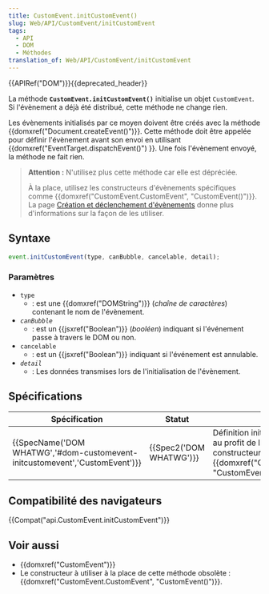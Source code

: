 ```yaml
---
title: CustomEvent.initCustomEvent()
slug: Web/API/CustomEvent/initCustomEvent
tags:
  - API
  - DOM
  - Méthodes
translation_of: Web/API/CustomEvent/initCustomEvent
---
```

{{APIRef("DOM")}}{{deprecated_header}}

La méthode **`CustomEvent.initCustomEvent()`** initialise un objet `CustomEvent`. Si l'évènement a déjà été distribué, cette méthode ne change rien.

Les évènements initialisés par ce moyen doivent être créés avec la méthode {{domxref("Document.createEvent()")}}. Cette méthode doit être appelée pour définir l'évènement avant son envoi en utilisant {{domxref("EventTarget.dispatchEvent()") }}. Une fois l'évènement envoyé, la méthode ne fait rien.

> **Attention :** N'utilisez plus cette méthode car elle est dépréciée.
>
> À la place, utilisez les constructeurs d'évènements spécifiques comme {{domxref("CustomEvent.CustomEvent", "CustomEvent()")}}. La page [Création et déclenchement d'évènements](/fr/docs/Web/Guide/DOM/Events/Creating_and_triggering_events) donne plus d'informations sur la façon de les utiliser.

## Syntaxe

```js
event.initCustomEvent(type, canBubble, cancelable, detail);
```

### Paramètres

- `type`
  - : est une {{domxref("DOMString")}} (_chaîne de caractères_) contenant le nom de l'évènement.
- _`canBubble`_
  - : est un {{jsxref("Boolean")}} (_booléen_) indiquant si l'événement passe à travers le DOM ou non.
- `cancelable`
  - : est un {{jsxref("Boolean")}} indiquant si l'événement est annulable.
- _`detail`_
  - : Les données transmises lors de l'initialisation de l'évènement.

## Spécifications

| Spécification                                                                                        | Statut                           | Commentaire                                                                                                                                                    |
| ---------------------------------------------------------------------------------------------------- | -------------------------------- | -------------------------------------------------------------------------------------------------------------------------------------------------------------- |
| {{SpecName('DOM WHATWG','#dom-customevent-initcustomevent','CustomEvent')}} | {{Spec2('DOM WHATWG')}} | Définition initiale, mais déjà dépréciée au profit de l'utilisation d'un constructeur,{{domxref("CustomEvent.CustomEvent", "CustomEvent()")}} |

## Compatibilité des navigateurs

{{Compat("api.CustomEvent.initCustomEvent")}}

## Voir aussi

- {{domxref("CustomEvent")}}
- Le constructeur à utiliser à la place de cette méthode obsolète : {{domxref("CustomEvent.CustomEvent", "CustomEvent()")}}.
